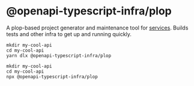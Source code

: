 # @openapi-typescript-infra/plop

A plop-based project generator and maintenance tool for [services](/openapi-typescript-infra/service). Builds tests and
other infra to get up and running quickly.

```
mkdir my-cool-api
cd my-cool-api
yarn dlx @openapi-typescript-infra/plop
```

```
mkdir my-cool-api
cd my-cool-api
npx @openapi-typescript-infra/plop
```
